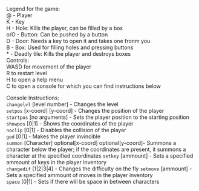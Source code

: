 Legend for the game:  
@ - Player  
K - Key  
H - Hole: Kills the player, can be filled by a box  
o/O - Button: Can be pushed by a button  
D - Door: Needs a key to open it and takes one fronm you  
B - Box: Used for filling holes and pressing buttons  
\* - Deadly tile: Kills the player and destroys boxes  
Controls:  
WASD for movement of the player  
R to restart level  
H to open a help menu  
C to open a console for which you can find instructions below
  
Console Instructions:  
`changelvl` \[level number] - Changes the level  
`setpos` \[x-coord] \[y-coord] - Changes the position of the player  
`startpos` \[no arguments] - Sets the player position to the starting position  
`showpos` \[0|1] - Shows the coordinates of the player  
`noclip` \[0|1] - Disables the collision of the player  
`god` \[0|1] - Makes the player invincible  
`summon` \[Character] optional\[x-coord] optional\[y-coord]- Summons a character below the player; if the coordinates are present, it summons a character at the specified coordinates
`setkey` \[ammount] - Sets a specified ammount of keys in the player inventory  
`changedif` \[1|2|3|4] - Changes the difficulty on the fly
`setmove` \[ammount] - Sets a specified ammount of moves in the player inventory   
`space` \[0|1] - Sets if there will be space in between characters  

